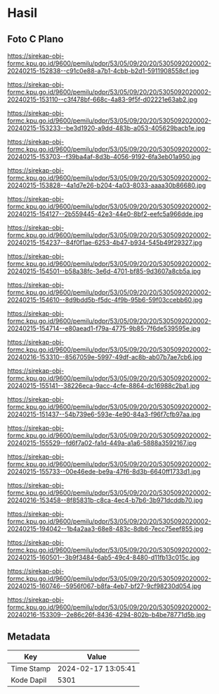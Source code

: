 # Hasil

## Foto C Plano

https://sirekap-obj-formc.kpu.go.id/9600/pemilu/pdpr/53/05/09/20/20/5305092020002-20240215-152838--c91c0e88-a7b1-4cbb-b2d1-5911908558cf.jpg

https://sirekap-obj-formc.kpu.go.id/9600/pemilu/pdpr/53/05/09/20/20/5305092020002-20240215-153110--c3f478bf-668c-4a83-9f5f-d02221e63ab2.jpg

https://sirekap-obj-formc.kpu.go.id/9600/pemilu/pdpr/53/05/09/20/20/5305092020002-20240215-153233--be3d1920-a9dd-483b-a053-405629bacb1e.jpg

https://sirekap-obj-formc.kpu.go.id/9600/pemilu/pdpr/53/05/09/20/20/5305092020002-20240215-153703--f39ba4af-8d3b-4056-9192-6fa3eb01a950.jpg

https://sirekap-obj-formc.kpu.go.id/9600/pemilu/pdpr/53/05/09/20/20/5305092020002-20240215-153828--4a1d7e26-b204-4a03-8033-aaaa30b86680.jpg

https://sirekap-obj-formc.kpu.go.id/9600/pemilu/pdpr/53/05/09/20/20/5305092020002-20240215-154127--2b559445-42e3-44e0-8bf2-eefc5a966dde.jpg

https://sirekap-obj-formc.kpu.go.id/9600/pemilu/pdpr/53/05/09/20/20/5305092020002-20240215-154237--84f0f1ae-6253-4b47-b934-545b49f29327.jpg

https://sirekap-obj-formc.kpu.go.id/9600/pemilu/pdpr/53/05/09/20/20/5305092020002-20240215-154501--b58a38fc-3e6d-4701-bf85-9d3607a8cb5a.jpg

https://sirekap-obj-formc.kpu.go.id/9600/pemilu/pdpr/53/05/09/20/20/5305092020002-20240215-154610--8d9bdd5b-f5dc-4f9b-95b6-59f03ccebb60.jpg

https://sirekap-obj-formc.kpu.go.id/9600/pemilu/pdpr/53/05/09/20/20/5305092020002-20240215-154714--e80aead1-f79a-4775-9b85-7f6de539595e.jpg

https://sirekap-obj-formc.kpu.go.id/9600/pemilu/pdpr/53/05/09/20/20/5305092020002-20240216-153310--8567059e-5997-49df-ac8b-ab07b7ae7cb6.jpg

https://sirekap-obj-formc.kpu.go.id/9600/pemilu/pdpr/53/05/09/20/20/5305092020002-20240215-155141--38226eca-9acc-4cfe-8864-dc16988c2ba1.jpg

https://sirekap-obj-formc.kpu.go.id/9600/pemilu/pdpr/53/05/09/20/20/5305092020002-20240215-151437--54b739e6-593e-4e90-84a3-f96f7cfb97aa.jpg

https://sirekap-obj-formc.kpu.go.id/9600/pemilu/pdpr/53/05/09/20/20/5305092020002-20240215-155529--fd6f7a02-fa1d-449a-a1a6-5888a3592167.jpg

https://sirekap-obj-formc.kpu.go.id/9600/pemilu/pdpr/53/05/09/20/20/5305092020002-20240215-155733--00e46ede-be9a-47f6-8d3b-6640ff1733d1.jpg

https://sirekap-obj-formc.kpu.go.id/9600/pemilu/pdpr/53/05/09/20/20/5305092020002-20240216-153458--8f85831b-c8ca-4ec4-b7b6-3b971dcddb70.jpg

https://sirekap-obj-formc.kpu.go.id/9600/pemilu/pdpr/53/05/09/20/20/5305092020002-20240215-194042--1b4a2aa3-68e8-483c-8db6-7ecc75eef855.jpg

https://sirekap-obj-formc.kpu.go.id/9600/pemilu/pdpr/53/05/09/20/20/5305092020002-20240215-160501--3b9f3484-6ab5-49c4-8480-d11fb13c015c.jpg

https://sirekap-obj-formc.kpu.go.id/9600/pemilu/pdpr/53/05/09/20/20/5305092020002-20240215-160746--5956f067-b8fa-4eb7-bf27-9cf98230d054.jpg

https://sirekap-obj-formc.kpu.go.id/9600/pemilu/pdpr/53/05/09/20/20/5305092020002-20240216-153309--2e86c26f-8436-4294-802b-b4be78771d5b.jpg


## Metadata

| Key        | Value               |
| ---------- | ------------------- |
| Time Stamp | 2024-02-17 13:05:41 |
| Kode Dapil | 5301                |



